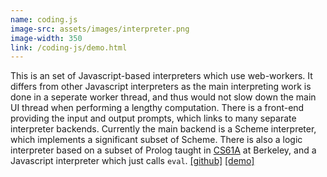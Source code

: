 ```yaml
---
name: coding.js
image-src: assets/images/interpreter.png
image-width: 350
link: /coding-js/demo.html
---
```


This is an set of Javascript-based interpreters which use web-workers. It
differs from other Javascript interpreters as the main interpreting work is done
in a seperate worker thread, and thus would not slow down the main UI thread
when performing a lengthy computation. There is a front-end providing the input
and output prompts, which links to many separate interpreter backends. Currently
the main backend is a Scheme interpreter, which implements a significant subset
of Scheme. There is also a logic interpreter based on a subset of Prolog taught
in [CS61A](https://cs61a.org/) at Berkeley, and a Javascript interpreter which
just calls `eval`.  [\[github\]](https://github.com/yuanchenyang/coding-js)
[\[demo\]](/coding-js/demo.html)
